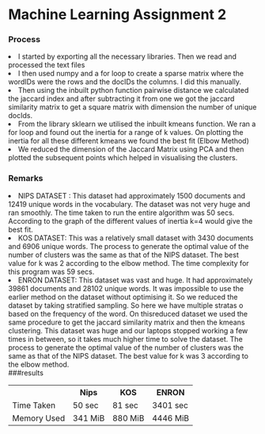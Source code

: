 # Machine Learning Assignment 2
### Process
<li>I started by exporting all the necessary libraries. Then we read and processed the text files </li>
<li>I then used numpy and a for loop to create a sparse matrix where the wordIDs were the rows and the docIDs the columns. I did this manually. </li>
<li>Then using the inbuilt python function pairwise distance we calculated the jaccard index and after subtracting it from one we got the jaccard similarity
  matrix to get a square matrix with dimension the number of unique docIds. </li>
<li>From the library sklearn we utilised the inbuilt kmeans function. We ran a for
loop and found out the inertia for a range of k values. On plotting the inertia
for all these different kmeans we found the best fit (Elbow Method) </li>
<li>We reduced the dimension of the Jaccard Matrix using PCA and then plotted
the subsequent points which helped in visualising the clusters. </li>

### Remarks
<li>NIPS DATASET : This dataset had approximately 1500 documents and
12419 unique words in the vocabulary. The dataset was not very huge
and ran smoothly. The time taken to run the entire algorithm was 50
secs. According to the graph of the different values of inertia k=4 would
give the best fit. </li>
<li>KOS DATASET: This was a relatively small dataset with 3430
documents and 6906 unique words. The process to generate the
optimal value of the number of clusters was the same as that of the
NIPS dataset. The best value for k was 2 according to the elbow
method. The time complexity for this program was 59 secs. </li>
<li>ENRON DATASET: This dataset was vast and huge. It had
approximately 39861 documents and 28102 unique words. It was
impossible to use the earlier method on the dataset without optimising
it. So we reduced the dataset by taking stratified sampling. So here we
have multiple stratas o based on the frequency of the word. On thisreduced dataset we used the same procedure to get the jaccard
similarity matrix and then the kmeans clustering. This dataset was
huge and our laptops stopped working a few times in between, so it
takes much higher time to solve the dataset. The process to generate
the optimal value of the number of clusters was the same as that of the
NIPS dataset. The best value for k was 3 according to the elbow
method. </li>
###results
<table style="width:100%">
  <tr>
    <th>       </th>
    <th>Nips</th>
    <th>KOS</th>
    <th>ENRON</th>
  </tr>
  <tr>
    <td>Time Taken</td>
    <td>50 sec</td>
    <td>81 sec</td>
    <td>3401 sec</td>
  </tr>
  <tr>
    <td>Memory Used</td>
    <td>341 MiB</td>
    <td>880 MiB</td>
    <td>4446 MiB</td>
  </tr>
</table>
